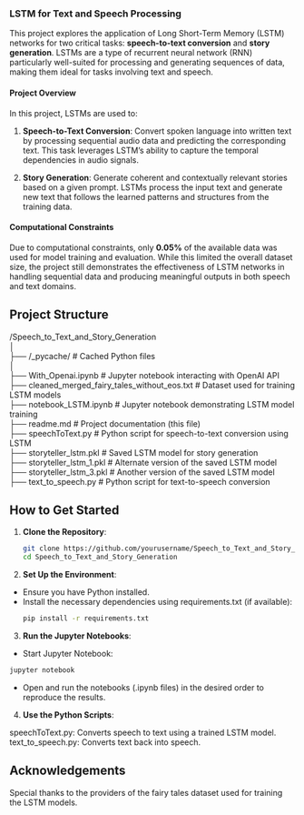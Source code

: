 ### LSTM for Text and Speech Processing

This project explores the application of Long Short-Term Memory (LSTM) networks for two critical tasks: **speech-to-text conversion** and **story generation**. LSTMs are a type of recurrent neural network (RNN) particularly well-suited for processing and generating sequences of data, making them ideal for tasks involving text and speech.

#### Project Overview

In this project, LSTMs are used to:

1. **Speech-to-Text Conversion**: Convert spoken language into written text by processing sequential audio data and predicting the corresponding text. This task leverages LSTM’s ability to capture the temporal dependencies in audio signals.

2. **Story Generation**: Generate coherent and contextually relevant stories based on a given prompt. LSTMs process the input text and generate new text that follows the learned patterns and structures from the training data.

#### Computational Constraints

Due to computational constraints, only **0.05%** of the available data was used for model training and evaluation. While this limited the overall dataset size, the project still demonstrates the effectiveness of LSTM networks in handling sequential data and producing meaningful outputs in both speech and text domains.

## Project Structure
/Speech_to_Text_and_Story_Generation  
│  
├── /_pycache/                                              # Cached Python files  
│  
├── With_Openai.ipynb                                       # Jupyter notebook interacting with OpenAI API  
├── cleaned_merged_fairy_tales_without_eos.txt              # Dataset used for training LSTM models  
├── notebook_LSTM.ipynb                                     # Jupyter notebook demonstrating LSTM model training  
├── readme.md                                               # Project documentation (this file)  
├── speechToText.py                                         # Python script for speech-to-text conversion using LSTM  
├── storyteller_lstm.pkl                                    # Saved LSTM model for story generation  
├── storyteller_lstm_1.pkl                                  # Alternate version of the saved LSTM model  
├── storyteller_lstm_3.pkl                                  # Another version of the saved LSTM model  
├── text_to_speech.py                                       # Python script for text-to-speech conversion  



## How to Get Started

1. **Clone the Repository**:
   ```bash
   git clone https://github.com/yourusername/Speech_to_Text_and_Story_Generation.git
   cd Speech_to_Text_and_Story_Generation
   ```
   

2. **Set Up the Environment**:

- Ensure you have Python installed.
- Install the necessary dependencies using requirements.txt (if available):
   ``` bash
   pip install -r requirements.txt
   ```

3. **Run the Jupyter Notebooks**:

- Start Jupyter Notebook:
``` bash
jupyter notebook
```

- Open and run the notebooks (.ipynb files) in the desired order to reproduce the results.

4. **Use the Python Scripts**:

speechToText.py: Converts speech to text using a trained LSTM model.
text_to_speech.py: Converts text back into speech.



## Acknowledgements
Special thanks to the providers of the fairy tales dataset used for training the LSTM models.

